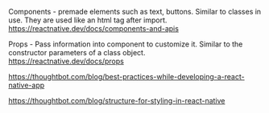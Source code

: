 Components - premade elements such as text, buttons. Similar to classes in use. They are used like an html tag after import.
https://reactnative.dev/docs/components-and-apis

Props - Pass information into component to customize it. Similar to the constructor parameters of a class object.
https://reactnative.dev/docs/props

https://thoughtbot.com/blog/best-practices-while-developing-a-react-native-app

https://thoughtbot.com/blog/structure-for-styling-in-react-native